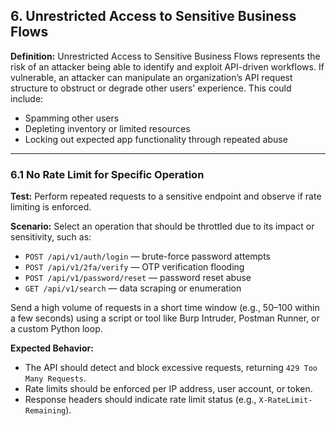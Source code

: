 ## 6. Unrestricted Access to Sensitive Business Flows

**Definition:**
Unrestricted Access to Sensitive Business Flows represents the risk of an attacker being able to identify and exploit API-driven workflows. If vulnerable, an attacker can manipulate an organization’s API request structure to obstruct or degrade other users' experience. This could include:

* Spamming other users
* Depleting inventory or limited resources
* Locking out expected app functionality through repeated abuse

---

### 6.1 No Rate Limit for Specific Operation

**Test:** Perform repeated requests to a sensitive endpoint and observe if rate limiting is enforced.

**Scenario:**
Select an operation that should be throttled due to its impact or sensitivity, such as:

* `POST /api/v1/auth/login` — brute-force password attempts
* `POST /api/v1/2fa/verify` — OTP verification flooding
* `POST /api/v1/password/reset` — password reset abuse
* `GET /api/v1/search` — data scraping or enumeration

Send a high volume of requests in a short time window (e.g., 50–100 within a few seconds) using a script or tool like Burp Intruder, Postman Runner, or a custom Python loop.

**Expected Behavior:**

* The API should detect and block excessive requests, returning `429 Too Many Requests`.
* Rate limits should be enforced per IP address, user account, or token.
* Response headers should indicate rate limit status (e.g., `X-RateLimit-Remaining`).
